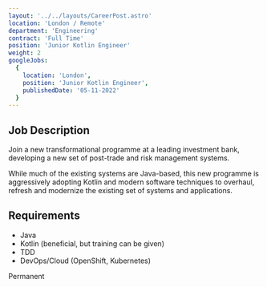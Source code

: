 ```yaml
---
layout: '../../layouts/CareerPost.astro'
location: 'London / Remote'
department: 'Engineering'
contract: 'Full Time'
position: 'Junior Kotlin Engineer'
weight: 2
googleJobs:
  {
    location: 'London',
    position: 'Junior Kotlin Engineer',
    publishedDate: '05-11-2022'
  }
---
```


## Job Description

Join a new transformational programme at a leading investment bank, developing a
new set of post-trade and risk management systems.

While much of the existing systems are Java-based, this new programme is
aggressively adopting Kotlin and modern software techniques to overhaul, refresh
and modernize the existing set of systems and applications.

## Requirements

- Java
- Kotlin (beneficial, but training can be given)
- TDD
- DevOps/Cloud (OpenShift, Kubernetes)

Permanent
